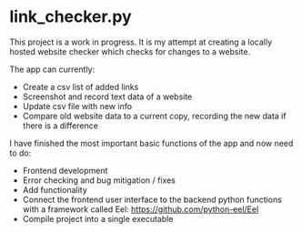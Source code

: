 # link_checker.py

This project is a work in progress. It is my attempt at creating a locally hosted website checker which checks for changes to a website. 

The app can currently:
- Create a csv list of added links
- Screenshot and record text data of a website
- Update csv file with new info
- Compare old website data to a current copy, recording the new data if there is a difference

I have finished the most important basic functions of the app and now need to do:

- Frontend development
- Error checking and bug mitigation / fixes
- Add functionality
- Connect the frontend user interface to the backend python functions with a framework called Eel: https://github.com/python-eel/Eel
- Compile project into a single executable
